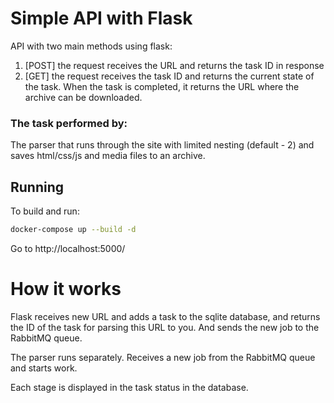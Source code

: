 # Simple API with Flask

API with two main methods using flask:
1. [POST] the request receives the URL and returns the task ID in response
1. [GET]  the request receives the task ID and returns the current state of the task. When the task is completed, it returns the URL where the archive can be downloaded.

### The task performed by:

The parser that runs through the site with limited nesting (default - 2) and saves html/css/js and media files to an archive.

## Running
To build and run:
```sh
docker-compose up --build -d
```
Go to http://localhost:5000/

# How it works

Flask receives new URL and adds a task to the sqlite database, and returns the ID of the task for parsing this URL to you. And sends the new job to the RabbitMQ queue.

The parser runs separately. Receives a new job from the RabbitMQ queue and starts work.

Each stage is displayed in the task status in the database.
